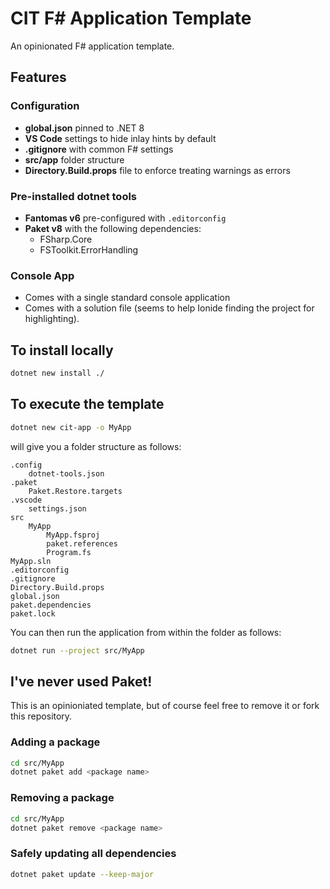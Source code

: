 # CIT F# Application Template
An opinionated F# application template.

## Features

### Configuration
* **global.json** pinned to .NET 8
* **VS Code** settings to hide inlay hints by default
* **.gitignore** with common F# settings
* **src/app** folder structure
* **Directory.Build.props** file to enforce treating warnings as errors

### Pre-installed dotnet tools
* **Fantomas v6** pre-configured with `.editorconfig`
* **Paket v8** with the following dependencies:
    * FSharp.Core
    * FSToolkit.ErrorHandling

### Console App
* Comes with a single standard console application
* Comes with a solution file (seems to help Ionide finding the project for highlighting).

## To install locally
```bash
dotnet new install ./
```

## To execute the template
```bash
dotnet new cit-app -o MyApp
```

will give you a folder structure as follows:

```
.config
    dotnet-tools.json
.paket
    Paket.Restore.targets
.vscode
    settings.json
src
    MyApp
        MyApp.fsproj
        paket.references
        Program.fs
MyApp.sln
.editorconfig
.gitignore
Directory.Build.props
global.json
paket.dependencies
paket.lock
```

You can then run the application from within the folder as follows:

```bash
dotnet run --project src/MyApp
```

## I've never used Paket!
This is an opinioniated template, but of course feel free to remove it or fork this repository.

### Adding a package
```bash
cd src/MyApp
dotnet paket add <package name>
```
### Removing a package
```bash
cd src/MyApp
dotnet paket remove <package name>
```
### Safely updating all dependencies
```bash
dotnet paket update --keep-major
```